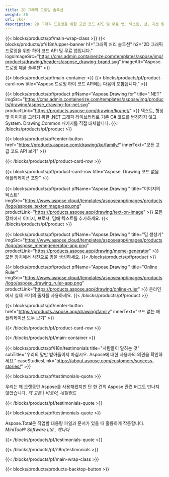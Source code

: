 ```yaml
---
title: 2D 그래픽 드로잉 솔루션 
weight: 30
url: /ko/
description: 2D 그래픽 드로잉을 위한 고급 코드 API 및 무료 앱. 텍스트, 선, 곡선 및 그림을 그리는 기능은 물론 이미지를 다른 형식으로 변환하는 기능도 있습니다.
---
```


{{< blocks/products/pf/main-wrap-class >}}
{{< blocks/products/pf/i18n/upper-banner h1="그래픽 처리 솔루션" h2="2D 그래픽 드로잉을 위한 하이 코드 API 및 무료 앱입니다." logoImageSrc="https://cms.admin.containerize.com/templates/aspose/img/products/drawing/headers/aspose_drawing-brand.svg" imageAlt="Aspose.드로잉 제품 솔루션" >}}

{{< blocks/products/pf/main-container >}}
{{< blocks/products/pf/product-card-row title="Aspose.드로잉 하이 코드 API에는 다음이 포함됩니다." >}}

{{< blocks/products/pf/product pfName="Aspose.Drawing for" title=".NET" imgSrc="https://cms.admin.containerize.com/templates/aspose/img/products/drawing/aspose_drawing-for-net.svg" productLink="https://products.aspose.com/drawing/ko/net/" >}}
텍스트, 형상 및 이미지를 그리기 위한 .NET 그래픽 라이브러리로 기존 C# 코드를 변경하지 않고 System. Drawing.Common 패키지를 직접 대체합니다.
{{< /blocks/products/pf/product >}}

{{< blocks/products/pf/center-button href="https://products.aspose.com/drawing/ko/family/" innerText="모든 고급 코드 API 보기" >}}

{{< /blocks/products/pf/product-card-row >}}

{{< blocks/products/pf/product-card-row title="Aspose. Drawing 코드 없음 애플리케이션 포함" >}}

{{< blocks/products/pf/product pfName="Aspose.Drawing " title="이미지의 텍스트" imgSrc="https://www.aspose.cloud/templates/asposeapp/images/products/logo/aspose_textonimage-app.png" productLink="https://products.aspose.app/drawing/text-on-image" >}}
모든 장치에서 이미지, 브로셔, 밈에 텍스트를 추가하세요.
{{< /blocks/products/pf/product >}}

{{< blocks/products/pf/product pfName="Aspose.Drawing " title="밈 생성기" imgSrc="https://www.aspose.cloud/templates/asposeapp/images/products/logo/aspose_memegenerator-app.png" productLink="https://products.aspose.app/drawing/meme-generator" >}}
모든 장치에서 사진으로 밈을 생성하세요.
{{< /blocks/products/pf/product >}}

{{< blocks/products/pf/product pfName="Aspose.Drawing " title="Online Ruler" imgSrc="https://www.aspose.cloud/templates/asposeapp/images/products/logo/aspose_drawing_ruler-app.png" productLink="https://products.aspose.app/drawing/online-ruler" >}}
온라인에서 실제 크기의 줄자를 사용하세요.
{{< /blocks/products/pf/product >}}

{{< blocks/products/pf/center-button href="https://products.aspose.app/drawing/family" innerText="코드 없는 애플리케이션 모두 보기" >}}

{{< /blocks/products/pf/product-card-row >}}

{{< /blocks/products/pf/main-container >}}

{{< blocks/products/pf/i18n/testimonials title="사람들이 말하는 것" subTitle="우리의 말만 받아들이지 마십시오. Aspose에 대한 사용자의 의견을 확인하세요." caseStudiesLink="https://about.aspose.com/customers/success-stories/" >}}

{{< blocks/products/pf/testimonials-quote >}}
<p class="first">
 우리는 꽤 오랫동안 Aspose를 사용해왔지만 단 한 건의 Aspose 관련 버그도 만나지 않았습니다.
 <em>
  잭 고든 | 비코어, 네덜란드
 </em>
</p>

{{< /blocks/products/pf/testimonials-quote >}}

{{< blocks/products/pf/testimonials-quote >}}
<p class="second">
 Aspose.Total은 작업할 대용량 파일과 문서가 있을 때 훌륭하게 작동합니다.
 <em>
  MiniTool® Software Ltd., 캐나다
 </em>
</p>

{{< /blocks/products/pf/testimonials-quote >}}

{{< /blocks/products/pf/i18n/testimonials >}}

{{< /blocks/products/pf/main-wrap-class >}}

{{< blocks/products/products-backtop-button >}}
